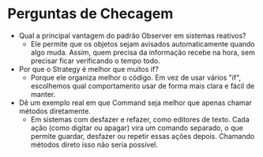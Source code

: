 # Perguntas de Checagem

- Qual a principal vantagem do padrão Observer em sistemas reativos?
  - Ele permite que os objetos sejam avisados automaticamente quando algo muda. Assim, quem precisa da informação recebe na hora, sem precisar ficar verificando o tempo todo.
- Por que o Strategy é melhor que muitos if?
  - Porque ele organiza melhor o código. Em vez de usar vários "if", escolhemos qual comportamento usar de forma mais clara e fácil de manter.
- Dê um exemplo real em que Command seja melhor que apenas chamar métodos diretamente.
  - Em sistemas com desfazer e refazer, como editores de texto. Cada ação (como digitar ou apagar) vira um comando separado, o que permite guardar, desfazer ou repetir essas ações depois. Chamando métodos direto isso não seria possível.
